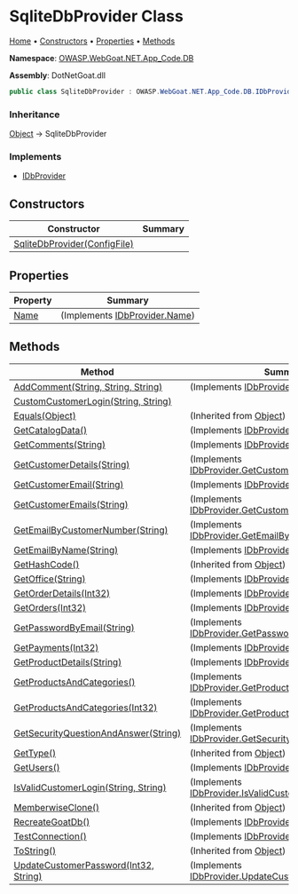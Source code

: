 # SqliteDbProvider Class

[Home](../../../../../../README.md) &#x2022; [Constructors](#constructors) &#x2022; [Properties](#properties) &#x2022; [Methods](#methods)

**Namespace**: [OWASP.WebGoat.NET.App_Code.DB](../README.md)

**Assembly**: DotNetGoat\.dll

```csharp
public class SqliteDbProvider : OWASP.WebGoat.NET.App_Code.DB.IDbProvider
```

### Inheritance

[Object](https://docs.microsoft.com/en-us/dotnet/api/system.object) &#x2192; SqliteDbProvider

### Implements

* [IDbProvider](../IDbProvider/README.md)

## Constructors

| Constructor | Summary |
| ----------- | ------- |
| [SqliteDbProvider(ConfigFile)](-ctor/README.md) | |

## Properties

| Property | Summary |
| -------- | ------- |
| [Name](Name/README.md) |  \(Implements [IDbProvider.Name](../IDbProvider/Name/README.md)\) |

## Methods

| Method | Summary |
| ------ | ------- |
| [AddComment(String, String, String)](AddComment/README.md) |  \(Implements [IDbProvider.AddComment](../IDbProvider/AddComment/README.md)\) |
| [CustomCustomerLogin(String, String)](CustomCustomerLogin/README.md) | |
| [Equals(Object)](https://docs.microsoft.com/en-us/dotnet/api/system.object.equals) |  \(Inherited from [Object](https://docs.microsoft.com/en-us/dotnet/api/system.object)\) |
| [GetCatalogData()](GetCatalogData/README.md) |  \(Implements [IDbProvider.GetCatalogData](../IDbProvider/GetCatalogData/README.md)\) |
| [GetComments(String)](GetComments/README.md) |  \(Implements [IDbProvider.GetComments](../IDbProvider/GetComments/README.md)\) |
| [GetCustomerDetails(String)](GetCustomerDetails/README.md) |  \(Implements [IDbProvider.GetCustomerDetails](../IDbProvider/GetCustomerDetails/README.md)\) |
| [GetCustomerEmail(String)](GetCustomerEmail/README.md) |  \(Implements [IDbProvider.GetCustomerEmail](../IDbProvider/GetCustomerEmail/README.md)\) |
| [GetCustomerEmails(String)](GetCustomerEmails/README.md) |  \(Implements [IDbProvider.GetCustomerEmails](../IDbProvider/GetCustomerEmails/README.md)\) |
| [GetEmailByCustomerNumber(String)](GetEmailByCustomerNumber/README.md) |  \(Implements [IDbProvider.GetEmailByCustomerNumber](../IDbProvider/GetEmailByCustomerNumber/README.md)\) |
| [GetEmailByName(String)](GetEmailByName/README.md) |  \(Implements [IDbProvider.GetEmailByName](../IDbProvider/GetEmailByName/README.md)\) |
| [GetHashCode()](https://docs.microsoft.com/en-us/dotnet/api/system.object.gethashcode) |  \(Inherited from [Object](https://docs.microsoft.com/en-us/dotnet/api/system.object)\) |
| [GetOffice(String)](GetOffice/README.md) |  \(Implements [IDbProvider.GetOffice](../IDbProvider/GetOffice/README.md)\) |
| [GetOrderDetails(Int32)](GetOrderDetails/README.md) |  \(Implements [IDbProvider.GetOrderDetails](../IDbProvider/GetOrderDetails/README.md)\) |
| [GetOrders(Int32)](GetOrders/README.md) |  \(Implements [IDbProvider.GetOrders](../IDbProvider/GetOrders/README.md)\) |
| [GetPasswordByEmail(String)](GetPasswordByEmail/README.md) |  \(Implements [IDbProvider.GetPasswordByEmail](../IDbProvider/GetPasswordByEmail/README.md)\) |
| [GetPayments(Int32)](GetPayments/README.md) |  \(Implements [IDbProvider.GetPayments](../IDbProvider/GetPayments/README.md)\) |
| [GetProductDetails(String)](GetProductDetails/README.md) |  \(Implements [IDbProvider.GetProductDetails](../IDbProvider/GetProductDetails/README.md)\) |
| [GetProductsAndCategories()](GetProductsAndCategories/README.md#OWASP_WebGoat_NET_App_Code_DB_SqliteDbProvider_GetProductsAndCategories) |  \(Implements [IDbProvider.GetProductsAndCategories](../IDbProvider/GetProductsAndCategories/README.md#OWASP_WebGoat_NET_App_Code_DB_IDbProvider_GetProductsAndCategories)\) |
| [GetProductsAndCategories(Int32)](GetProductsAndCategories/README.md#OWASP_WebGoat_NET_App_Code_DB_SqliteDbProvider_GetProductsAndCategories_System_Int32_) |  \(Implements [IDbProvider.GetProductsAndCategories](../IDbProvider/GetProductsAndCategories/README.md#OWASP_WebGoat_NET_App_Code_DB_IDbProvider_GetProductsAndCategories_System_Int32_)\) |
| [GetSecurityQuestionAndAnswer(String)](GetSecurityQuestionAndAnswer/README.md) |  \(Implements [IDbProvider.GetSecurityQuestionAndAnswer](../IDbProvider/GetSecurityQuestionAndAnswer/README.md)\) |
| [GetType()](https://docs.microsoft.com/en-us/dotnet/api/system.object.gettype) |  \(Inherited from [Object](https://docs.microsoft.com/en-us/dotnet/api/system.object)\) |
| [GetUsers()](GetUsers/README.md) |  \(Implements [IDbProvider.GetUsers](../IDbProvider/GetUsers/README.md)\) |
| [IsValidCustomerLogin(String, String)](IsValidCustomerLogin/README.md) |  \(Implements [IDbProvider.IsValidCustomerLogin](../IDbProvider/IsValidCustomerLogin/README.md)\) |
| [MemberwiseClone()](https://docs.microsoft.com/en-us/dotnet/api/system.object.memberwiseclone) |  \(Inherited from [Object](https://docs.microsoft.com/en-us/dotnet/api/system.object)\) |
| [RecreateGoatDb()](RecreateGoatDb/README.md) |  \(Implements [IDbProvider.RecreateGoatDb](../IDbProvider/RecreateGoatDb/README.md)\) |
| [TestConnection()](TestConnection/README.md) |  \(Implements [IDbProvider.TestConnection](../IDbProvider/TestConnection/README.md)\) |
| [ToString()](https://docs.microsoft.com/en-us/dotnet/api/system.object.tostring) |  \(Inherited from [Object](https://docs.microsoft.com/en-us/dotnet/api/system.object)\) |
| [UpdateCustomerPassword(Int32, String)](UpdateCustomerPassword/README.md) |  \(Implements [IDbProvider.UpdateCustomerPassword](../IDbProvider/UpdateCustomerPassword/README.md)\) |

